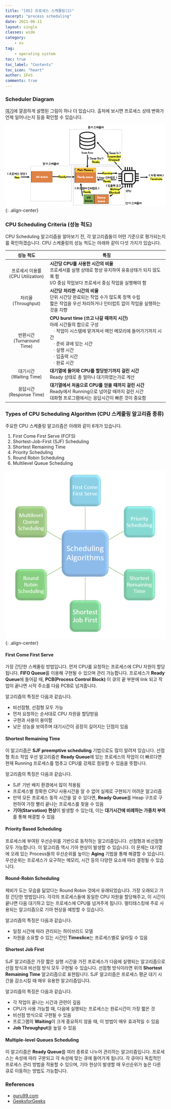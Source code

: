 ```yaml
---
title: "[OS] 프로세스 스케쥴링(2)"
excerpt: "process scheduling"
date: 2021-06-11
layout: single
classes: wide
category:
    - os
tag:
    - operating system
toc: true
toc_label: "Contents"
toc_icon: "heart"
author: 1FeS
comments: true
---
```


### Scheduler Diagram

[여기](https://velog.io/@ss-won/OS-CPU-Scheduler%EC%99%80-Dispatcher)에 깔끔하게 설명된 그림이 하나 더 있습니다. 출처에 보시면 프로세스 상태 변화가 언제 일어나는지 등을 확인할 수 있습니다.

![scheduler diagram](/_img/2021-06-11/scheduler_diagram.jpg){: .align-center}

### CPU Scheduling Criteria (성능 척도)

CPU Scheduling 알고리즘을 알아보기 전, 각 알고리즘들이 어떤 기준으로 평가되는지를 확인하겠습니다. CPU 스케줄링의 성능 척도는 아래와 같이 다섯 가지가 있습니다.

|성능 척도|특징|
|:---:|---|
|프로세서 이용률<br>(CPU Utilization)|**시간당 CPU를 사용한 시간의 비율**<br>프로세서를 실행 상태로 항상 유지하여 유휴상태가 되지 않도록 함<br>I/O 중심 작업보다 프로세서 중심 작업을 실행해야 함|
|처리율<br>(Throughput)|**시간당 처리한 시간의 비율**<br>단위 시간당 완료되는 작업 수가 많도록 정책 수립<br>짧은 작업을 우선 처리하거나 인터럽트 없이 작업을 실행하는 것을 지향|
|반환시간<br>(Turnaround Time)|**CPU burst time (쓰고 나갈 때까지 시간)**<br>아래 시간들의 합으로 구성<br>&ensp;ㆍ작업이 시스템에 맡겨져서 메인 메모리에 들어가기까지 시간<br>&ensp;ㆍ준비 큐에 있는 시간<br>&ensp;ㆍ실행 시간<br>&ensp;ㆍ입출력 시간<br>&ensp;ㆍ완료 시간|
|대기시간<br>(Waiting Time)|**대기열에 들어와 CPU를 할당받기까지 걸린 시간**<br>Ready 상태로 총 얼마나 대기하였는가로 계산|
|응답시간<br>(Response Time)|**대기열에서 처음으로 CPU를 얻을 때까지 걸린 시간**<br>Ready에서 Running으로 넘어갈 때까지 걸린 시간<br>대화형 프로그램에서는 응답시간이 빠른 것이 중요함|


### Types of CPU Scheduling Algorithm (CPU 스케줄링 알고리즘 종류)

주요한 CPU 스케줄링 알고리즘은 아래와 같이 6개가 있습니다.

1. First Come First Serve (FCFS)
2. Shortest-Job-First (SJF) Scheduling
3. Shortest Remaining Time
4. Priority Scheduling
5. Round Robin Scheduling
6. Multilevel Queue Scheduling

![scheduling algorithms](/_img/2021-06-11/scheduling_algorithms.jpg){: .align-center}

#### First Come First Serve

가장 간단한 스케줄링 방법입니다. 먼저 CPU를 요청하는 프로세스에 CPU 자원이 할당됩니다. **FIFO Queue**를 이용해 구현될 수 있으며 관리 가능합니다. 프로세스가 **Ready Queue**에 들어갈 때, **PCB(Process Control Block)** 이 큐의 끝 부분에 link 되고 작업이 끝나면 시작 주소를 다음 PCB로 넘겨줍니다.

알고리즘의 특징은 다음과 같습니다.

- 비선점형, 선점형 모두 가능
- 먼저 요청하는 순서대로 CPU 자원을 할당받음
- 구현과 사용이 용이함
- 낮은 성능을 보여주며 대기시간이 굉장히 길어지는 단점이 있음

#### Shortest Remaining Time

이 알고리즘은 **SJF preemptive scheduling** 기법으로도 많이 알려져 있습니다. 선점형 최소 작업 우선 알고리즘은 **Ready Queue**에 있는 프로세스의 작업이 더 빠르다면 현재 Running 프로세스를 멈추고 CPU를 강제로 점유할 수 있음을 뜻합니다.

알고리즘의 특징은 다음과 같습니다.

- SJF 기반 배치 환경에서 많이 적용됨
- 프로세스별 정확한 CPU 사용시간을 알 수 없어 실제로 구현되기 어려운 알고리즘
- 만약 모든 프로세스 동작 시간을 알 수 있다면, **Ready Queue**를 Heap 구조로 구현하여 가장 빨리 끝나는 프로세스를 찾을 수 있음
- **기아(Starvation) 현상**이 발생할 수 있는데, 이는 **대기시간에 비례하는 가중치 부여**를 통해 해결할 수 있음

#### Priority Based Scheduling

프로세스에 부여된 우선순위를 기반으로 동작하는 알고리즘입니다. 선점형과 비선점형 모두 가능합니다. 이 알고리즘 역시 기아 현상이 발생할 수 있습니다. 이 문제는 대기열에 오래 있는 Process들의 우선순위를 높이는 **Aging** 기법을 통해 해결할 수 있습니다. 우선순위는 프로세스가 요구하는 메모리, 시간 등의 다양한 요소에 따라 결정될 수 있습니다.

#### Round-Robin Scheduling

제비가 도는 모습을 닮았다는 Round Robin 것에서 유래되었습니다. 가장 오래되고 가장 간단한 방법입니다. 각각의 프로세스들에 동일한 CPU 자원을 할당해주고, 이 시간이 끝나면 다음 대기하고 있는 프로세스에 CPU를 넘겨주게 됩니다. 멀티태스킹에 주로 사용되는 알고리즘으로 기아 현상을 예방할 수 있습니다.

알고리즘의 특징은 다음과 같습니다.

- 일정 시간에 따라 관리되는 하이브리드 모델
- 자원을 소유할 수 있는 시간인 **Timeslice**는 프로세스별로 달라질 수 있음

#### Shortest Job First

SJF 알고리즘은 가장 짧은 실행 시간을 가진 프로세스가 다음에 실행되는 알고리즘으로 선점 방식과 비선점 방식 모두 구현될 수 있습니다. 선점형 방식이라면 위의 **Shortest Remaining Time** 알고리즘으로 표현됩니다. SJF 알고리즘은 프로세스 평균 대기 시간을 감소시킬 때 매우 유용한 알고리즘입니다.

알고리즘의 특징은 다음과 같습니다.

- 각 작업이 끝나는 시간과 관련이 깊음
- CPU가 사용 가능할 때, 다음에 실행되는 프로세스는 완료시간이 가장 짧은 것
- 비선점 방식으로 구현될 수 있음
- 프로그램의 **Waiting**이 크게 중요하지 않을 때, 이 방법이 매우 효과적일 수 있음
- **Job Throughput**을 높일 수 있음

#### Multiple-level Queues Scheduling

이 알고리즘은 **Ready Queue**를 여러 종류로 나누어 관리하는 알고리즘입니다. 프로세스는 속성에 따라 구분되고 각 속성에 맞는 큐에 들어가게 됩니다. 각 큐마다 독립적인 프로세스 관리 방법을 적용할 수 있으며, 기아 현상이 발생할 때 우선순위가 높은 다른 큐로 이동하는 방법도 가능합니다.

### References

- [guru99.com](https://www.guru99.com/cpu-scheduling-algorithms.html)
- [GeeksforGeeks](https://www.geeksforgeeks.org/cpu-scheduling-in-operating-systems/)
